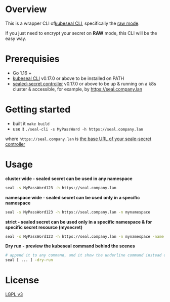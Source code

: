 # Overview

This is a wrapper CLI of[kubeseal CLI](https://github.com/bitnami-labs/sealed-secrets/releases), specifically the [raw mode](https://github.com/bitnami-labs/sealed-secrets/tree/7ce55636a2e264239593bc197feaa76c82f35026#raw-mode-experimental).

If you just need to encrypt your secret on **RAW** mode, this CLI will be the easy way.

# Prerequisies

- Go 1.16 +
- [kubeseal CLI](https://github.com/bitnami-labs/sealed-secrets/releases) v0.17.0 or above to be installed on PATH
- [sealed-secret controller](https://github.com/bitnami-labs/sealed-secrets/tree/main/helm/sealed-secrets) v0.17.0 or above to be up & running on a k8s cluster & accessible, for example, by https://seal.company.lan

# Getting started

- built it `make build`
- use it `./seal-cli -s MyPassWord -h https://seal.company.lan`

where `https://seal.company.lan` is [the base URL of your seale-secret controller](https://github.com/bitnami-labs/sealed-secrets/blob/main/helm/sealed-secrets/values.yaml#L50)

# Usage

**cluster wide - sealed secret can be used in any namespace**
```sh
seal -s MyPassWord123 -h https://seal.company.lan
```

**namespace wide - sealed secret can be used only in a specific namespace**
```sh
seal -s MyPassWord123 -h https://seal.company.lan -n mynamespace
```

**strict  - sealed secret can be used only in a specific namespace & for specific secret resource (mysecret)**
```sh
seal -s MyPassWord123 -h https://seal.company.lan -n mynamespace -name mysecret
```

**Dry run - preview the kubeseal command behind the scenes**

```sh
# append it to any command, and it show the underline command instead of the real execution
seal [ ... ] -dry-run
```

# License

[LGPL v3](LICENSE)
